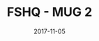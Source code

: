 ---
setID: 3
path: /product/fshq-mug2
date: 2017-11-05
title: FSHQ - MUG 2
description: Lorem ipsum dolor sit amet, consectetur adipiscing elit. Curabitur ultrices, ligula non euismod posuere, ligula enim placerat purus, pharetra ultrices metus est in mi. Sed malesuada elementum odio et feugiat. Donec in neque neque. Proin gravida vehicula ultricies. Pellentesque lacinia fermentum faucibus. Aliquam dapibus mauris sed diam viverra, consequat auctor.
price: '400.00'
image1024: https://psdwizard.github.io/fullstackhq-paymongo/assets/FSHQ-MUG2-1024.png
image150: https://psdwizard.github.io/fullstackhq-paymongo/assets/FSHQ-MUG2-150.png
image300: https://psdwizard.github.io/fullstackhq-paymongo/assets/FSHQ-MUG2-300.png
altText: product image
weight: '200 g'
dimensions: ''
materials: ''
OtherInfo: Lorem ipsum dolor sit amet, consectetur adipiscing elit. Curabitur 
---